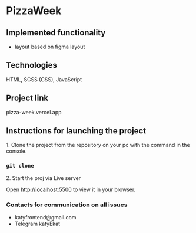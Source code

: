# PizzaWeek

## Implemented functionality

<ul>
    <li>layout based on figma layout</li>
</ul>

## Technologies

HTML, SCSS (CSS), JavaScript

## Project link

pizza-week.vercel.app

## Instructions for launching the project

<p>1. Clone the project from the repository on your pc with the command in the console.</p>

### `git clone`

<p>2. Start the proj via Live server</p>

Open [http://localhost:5500](http://localhost:5500) to view it in your browser.

### Contacts for communication on all issues

<ul>
    <li>katyfrontend@gmail.com</li>
    <li>Telegram katyEkat</li>
</ul>

